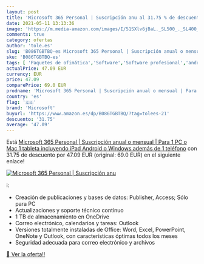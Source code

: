 ```yaml
---
layout: post
title: 'Microsoft 365 Personal | Suscripción anu al 31.75 % de descuento'
date: 2021-05-11 13:13:36
image: 'https://m.media-amazon.com/images/I/51SXlv6jBaL._SL500_._SL400_.jpg'
comments: true
category: ofertas
author: 'tole.es'
slug: 'B086TGBTBQ-es Microsoft 365 Personal | Suscripción anual o mensual |...'
sku: 'B086TGBTBQ-es'
tags: [ 'Paquetes de ofimática','Software','Software profesional','android','microsoft', ]
actualPrice: 47.09 EUR
currency: EUR
price: 47.09
comparePrice: 69.0 EUR
prodname: 'Microsoft 365 Personal | Suscripción anual o mensual | Para 1 PC o Mac  1 tableta incluyendo iPad  Android  o Windows  además de 1 teléfono'
country: 'es'
flag: '🇪🇸'
brand: 'Microsoft'
buyurl: 'https://www.amazon.es/dp/B086TGBTBQ/?tag=tolees-21'
descuento: '31.75'
average: '47.09'
---
```


Está [Microsoft 365 Personal | Suscripción anual o mensual | Para 1 PC o Mac  1 tableta incluyendo iPad  Android  o Windows  además de 1 teléfono](https://www.amazon.es/dp/B086TGBTBQ/?tag=tolees-21) con 31.75 de descuento por 47.09 EUR (original: 69.0 EUR) en el siguiente enlace!

[![Microsoft 365 Personal | Suscripción anu](https://m.media-amazon.com/images/I/51SXlv6jBaL._SL500_._SL400_.jpg)](https://www.amazon.es/dp/B086TGBTBQ/?tag=tolees-21)

ℹ️:

- Creación de publicaciones y bases de datos: Publisher, Access; Sólo para PC
- Actualizaciones y soporte técnico continuo
- 1 TB de almacenamiento en OneDrive
- Correo electrónico, calendarios y tareas: Outlook
- Versiones totalmente instaladas de Office: Word, Excel, PowerPoint, OneNote y Outlook, con características óptimas todos los meses
- Seguridad adecuada para correo electrónico y archivos

[🛒 Ver la oferta!!](https://www.amazon.es/dp/B086TGBTBQ/?tag=tolees-21)
